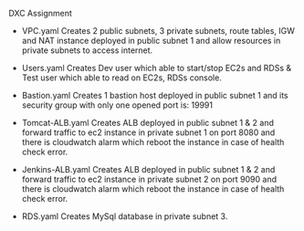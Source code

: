 DXC Assignment

- VPC.yaml
Creates 2 public subnets, 3 private subnets, route tables, IGW and NAT instance deployed in public subnet 1 and allow resources in private subnets to access internet.

- Users.yaml
Creates Dev user which able to start/stop EC2s and RDSs & Test user which able to read on EC2s, RDSs console.

- Bastion.yaml
Creates 1 bastion host deployed in public subnet 1 and its security group with only one opened port is: 19991

- Tomcat-ALB.yaml
Creates ALB deployed in public subnet 1 & 2 and forward traffic to ec2 instance in private subnet 1 on port 8080 and there is cloudwatch alarm which reboot the instance in case of health check error.

- Jenkins-ALB.yaml
Creates ALB deployed in public subnet 1 & 2 and forward traffic to ec2 instance in private subnet 2 on port 9090 and there is cloudwatch alarm which reboot the instance in case of health check error.

- RDS.yaml
Creates MySql database in private subnet 3.
